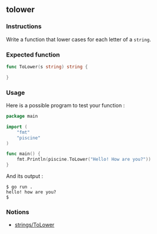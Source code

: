 ## tolower

### Instructions

Write a function that lower cases for each letter of a `string`.

### Expected function

```go
func ToLower(s string) string {

}
```

### Usage

Here is a possible program to test your function :

```go
package main

import (
	"fmt"
	"piscine"
)

func main() {
	fmt.Println(piscine.ToLower("Hello! How are you?"))
}
```

And its output :

```console
$ go run .
hello! how are you?
$
```

### Notions

- [strings/ToLower](https://golang.org/pkg/strings/#ToLower)
